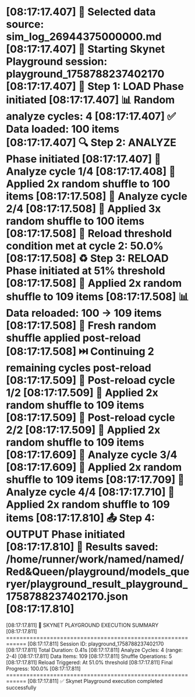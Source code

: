 [08:17:17.407] 🎯 Selected data source: sim_log_26944375000000.md
[08:17:17.407] 🚀 Starting Skynet Playground session: playground_1758788237402170
[08:17:17.407] 🔄 Step 1: LOAD Phase initiated
[08:17:17.407] 📊 Random analyze cycles: 4
[08:17:17.407] ✅ Data loaded: 100 items
[08:17:17.407] 🔍 Step 2: ANALYZE Phase initiated
[08:17:17.407] 🔄 Analyze cycle 1/4
[08:17:17.408] 🔀 Applied 2x random shuffle to 100 items
[08:17:17.508] 🔄 Analyze cycle 2/4
[08:17:17.508] 🔀 Applied 3x random shuffle to 100 items
[08:17:17.508] 🎯 Reload threshold condition met at cycle 2: 50.0%
[08:17:17.508] ♻️ Step 3: RELOAD Phase initiated at 51% threshold
[08:17:17.508] 🔀 Applied 2x random shuffle to 109 items
[08:17:17.508] 📊 Data reloaded: 100 → 109 items
[08:17:17.508] 🔀 Fresh random shuffle applied post-reload
[08:17:17.508] ⏭️ Continuing 2 remaining cycles post-reload
[08:17:17.509] 🔄 Post-reload cycle 1/2
[08:17:17.509] 🔀 Applied 2x random shuffle to 109 items
[08:17:17.509] 🔄 Post-reload cycle 2/2
[08:17:17.509] 🔀 Applied 2x random shuffle to 109 items
[08:17:17.609] 🔄 Analyze cycle 3/4
[08:17:17.609] 🔀 Applied 2x random shuffle to 109 items
[08:17:17.709] 🔄 Analyze cycle 4/4
[08:17:17.710] 🔀 Applied 2x random shuffle to 109 items
[08:17:17.810] 📤 Step 4: OUTPUT Phase initiated
[08:17:17.810] 💾 Results saved: /home/runner/work/named/named/Red&Queen/playground/models_queryer/playground_result_playground_1758788237402170.json
[08:17:17.810] 
============================================================
[08:17:17.811] 🎯 SKYNET PLAYGROUND EXECUTION SUMMARY
[08:17:17.811] ============================================================
[08:17:17.811] Session ID: playground_1758788237402170
[08:17:17.811] Total Duration: 0.41s
[08:17:17.811] Analyze Cycles: 4 (range: 2-4)
[08:17:17.811] Data Items: 109
[08:17:17.811] Shuffle Operations: 5
[08:17:17.811] Reload Triggered: At 51.0% threshold
[08:17:17.811] Final Progress: 100.0%
[08:17:17.811] ============================================================
[08:17:17.811] ✅ Skynet Playground execution completed successfully

